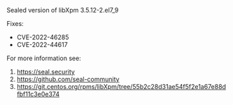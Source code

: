 Sealed version of libXpm 3.5.12-2.el7_9

Fixes:
- CVE-2022-46285
- CVE-2022-44617

For more information see:
  1. https://seal.security
  2. https://github.com/seal-community
  3. https://git.centos.org/rpms/libXpm/tree/55b2c28d31ae54f5f2e1a67e88dfbf11c3e0e374
